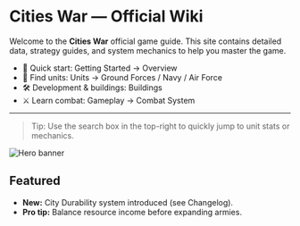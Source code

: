 # Cities War — Official Wiki

Welcome to the **Cities War** official game guide. This site contains detailed data, strategy guides, and system mechanics to help you master the game.

- 🚀 Quick start: Getting Started → Overview  
- 🧭 Find units: Units → Ground Forces / Navy / Air Force  
- 🛠 Development & buildings: Buildings  
- ⚔ Learn combat: Gameplay → Combat System

---

> Tip: Use the search box in the top-right to quickly jump to unit stats or mechanics.

![Hero banner](assets/images/hero-placeholder.png)

## Featured
- **New:** City Durability system introduced (see Changelog).
- **Pro tip:** Balance resource income before expanding armies.

